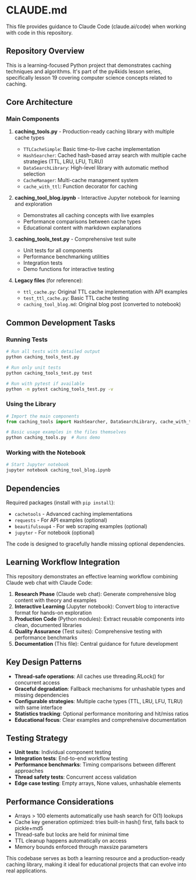 # CLAUDE.md

This file provides guidance to Claude Code (claude.ai/code) when working with code in this repository.

## Repository Overview

This is a learning-focused Python project that demonstrates caching techniques and algorithms. It's part of the py4kids lesson series, specifically lesson 19 covering computer science concepts related to caching.

## Core Architecture

### Main Components

1. **caching_tools.py** - Production-ready caching library with multiple cache types
   - `TTLCacheSimple`: Basic time-to-live cache implementation
   - `HashSearcher`: Cached hash-based array search with multiple cache strategies (TTL, LRU, LFU, TLRU)
   - `DataSearchLibrary`: High-level library with automatic method selection
   - `CacheManager`: Multi-cache management system
   - `cache_with_ttl`: Function decorator for caching

2. **caching_tool_blog.ipynb** - Interactive Jupyter notebook for learning and exploration
   - Demonstrates all caching concepts with live examples
   - Performance comparisons between cache types
   - Educational content with markdown explanations

3. **caching_tools_test.py** - Comprehensive test suite
   - Unit tests for all components
   - Performance benchmarking utilities
   - Integration tests
   - Demo functions for interactive testing

4. **Legacy files** (for reference):
   - `ttl_cache.py`: Original TTL cache implementation with API examples
   - `test_ttl_cache.py`: Basic TTL cache testing
   - `caching_tool_blog.md`: Original blog post (converted to notebook)

## Common Development Tasks

### Running Tests
```bash
# Run all tests with detailed output
python caching_tools_test.py

# Run only unit tests
python caching_tools_test.py test

# Run with pytest if available
python -m pytest caching_tools_test.py -v
```

### Using the Library
```python
# Import the main components
from caching_tools import HashSearcher, DataSearchLibrary, cache_with_ttl

# Basic usage examples in the files themselves
python caching_tools.py  # Runs demo
```

### Working with the Notebook
```bash
# Start Jupyter notebook
jupyter notebook caching_tool_blog.ipynb
```

## Dependencies

Required packages (install with `pip install`):
- `cachetools` - Advanced caching implementations
- `requests` - For API examples (optional)
- `beautifulsoup4` - For web scraping examples (optional) 
- `jupyter` - For notebook (optional)

The code is designed to gracefully handle missing optional dependencies.

## Learning Workflow Integration

This repository demonstrates an effective learning workflow combining Claude web chat with Claude Code:

1. **Research Phase** (Claude web chat): Generate comprehensive blog content with theory and examples
2. **Interactive Learning** (Jupyter notebook): Convert blog to interactive format for hands-on exploration
3. **Production Code** (Python modules): Extract reusable components into clean, documented libraries
4. **Quality Assurance** (Test suites): Comprehensive testing with performance benchmarks
5. **Documentation** (This file): Central guidance for future development

## Key Design Patterns

- **Thread-safe operations**: All caches use threading.RLock() for concurrent access
- **Graceful degradation**: Fallback mechanisms for unhashable types and missing dependencies
- **Configurable strategies**: Multiple cache types (TTL, LRU, LFU, TLRU) with same interface
- **Statistics tracking**: Optional performance monitoring and hit/miss ratios
- **Educational focus**: Clear examples and comprehensive documentation

## Testing Strategy

- **Unit tests**: Individual component testing
- **Integration tests**: End-to-end workflow testing  
- **Performance benchmarks**: Timing comparisons between different approaches
- **Thread safety tests**: Concurrent access validation
- **Edge case testing**: Empty arrays, None values, unhashable elements

## Performance Considerations

- Arrays > 100 elements automatically use hash search for O(1) lookups
- Cache key generation optimized: tries built-in hash() first, falls back to pickle+md5
- Thread-safe but locks are held for minimal time
- TTL cleanup happens automatically on access
- Memory bounds enforced through maxsize parameters

This codebase serves as both a learning resource and a production-ready caching library, making it ideal for educational projects that can evolve into real applications.